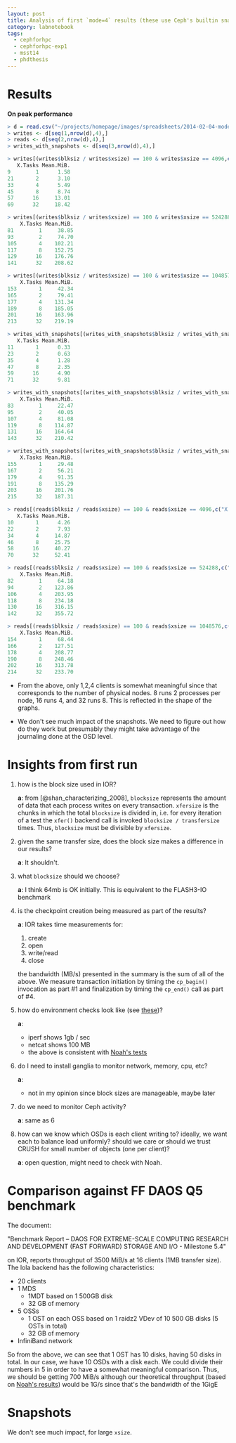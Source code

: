```yaml
---
layout: post
title: Analysis of first `mode=4` results (these use Ceph's builtin snapshots)
category: labnotebook
tags:
  - cephforhpc
  - cephforhpc-exp1
  - msst14
  - phdthesis
---
```


# Results

**On peak performance**

```r
> d = read.csv("~/projects/homepage/images/spreadsheets/2014-02-04-mode4-results.csv", sep = "\t", header = TRUE)
> writes <- d[seq(1,nrow(d),4),]
> reads <- d[seq(2,nrow(d),4),]
> writes_with_snapshots <- d[seq(3,nrow(d),4),]

> writes[(writes$blksiz / writes$xsize) == 100 & writes$xsize == 4096,c("X.Tasks", "Mean.MiB.")]
   X.Tasks Mean.MiB.
9        1      1.58
21       2      3.10
33       4      5.49
45       8      8.74
57      16     13.01
69      32     18.42

> writes[(writes$blksiz / writes$xsize) == 100 & writes$xsize == 524288,c("X.Tasks", "Mean.MiB.")]
    X.Tasks Mean.MiB.
81        1     38.85
93        2     74.70
105       4    102.21
117       8    152.75
129      16    176.76
141      32    208.62

> writes[(writes$blksiz / writes$xsize) == 100 & writes$xsize == 1048576,c("X.Tasks", "Mean.MiB.")]
    X.Tasks Mean.MiB.
153       1     42.34
165       2     79.41
177       4    131.34
189       8    185.05
201      16    163.96
213      32    219.19

> writes_with_snapshots[(writes_with_snapshots$blksiz / writes_with_snapshots$xsize) == 100 & writes_with_sna pshots$xsize == 4096,c("X.Tasks", "Mean.MiB.")]
   X.Tasks Mean.MiB.
11       1      0.33
23       2      0.63
35       4      1.28
47       8      2.35
59      16      4.90
71      32      9.81

> writes_with_snapshots[(writes_with_snapshots$blksiz / writes_with_snapshots$xsize) == 100 & writes_with_sna pshots$xsize == 524288,c("X.Tasks", "Mean.MiB.")]
    X.Tasks Mean.MiB.
83        1     22.47
95        2     40.05
107       4     81.08
119       8    114.87
131      16    164.64
143      32    210.42

> writes_with_snapshots[(writes_with_snapshots$blksiz / writes_with_snapshots$xsize) == 100 & writes_with_snapshots$xsize == 1048576,c("X.Tasks", "Mean.MiB.")]
    X.Tasks Mean.MiB.
155       1     29.48
167       2     56.21
179       4     91.35
191       8    135.29
203      16    201.76
215      32    187.31

> reads[(reads$blksiz / reads$xsize) == 100 & reads$xsize == 4096,c("X.Tasks", "Mean.MiB.")]
   X.Tasks Mean.MiB.
10       1      4.26
22       2      7.93
34       4     14.87
46       8     25.75
58      16     40.27
70      32     52.41

> reads[(reads$blksiz / reads$xsize) == 100 & reads$xsize == 524288,c("X.Tasks", "Mean.MiB.")]
    X.Tasks Mean.MiB.
82        1     64.18
94        2    123.86
106       4    203.95
118       8    234.18
130      16    316.15
142      32    355.72

> reads[(reads$blksiz / reads$xsize) == 100 & reads$xsize == 1048576,c("X.Tasks", "Mean.MiB.")]
    X.Tasks Mean.MiB.
154       1     68.44
166       2    127.51
178       4    208.77
190       8    248.46
202      16    313.78
214      32    233.70
```

  * From the above, only 1,2,4 clients is somewhat meaningful since 
    that corresponds to the number of physical nodes. 8 runs 2 
    processes per node, 16 runs 4, and 32 runs 8. This is reflected in 
    the shape of the graphs.

  * We don't see much impact of the snapshots. We need to figure out 
    how do they work but presumably they might take advantage of the 
    journaling done at the OSD level.

# Insights from first run

 1. how is the block size used in IOR?

    **a**: from [@shan_characterizing_2008], `blocksize` represents 
    the amount of data that each process writes on every transaction. 
    `xfersize` is the chunks in which the total `blocksize` is divided 
    in, i.e. for every iteration of a test the `xfer()` backend call 
    is invoked  `blocksize / transfersize` times. Thus, `blocksize` 
    must be divisible by `xfersize`.

 2. given the same transfer size, does the block size makes a 
    difference in our results?

    **a**: It shouldn't.

 3. what `blocksize` should we choose?

    **a**: I think 64mb is OK initially. This is equivalent to the 
    FLASH3-IO benchmark

 4. is the checkpoint creation being measured as part of the results?

    **a**: IOR takes time measurements for:

     1. create
     2. open
     3. write/read
     4. close

    the bandwidth (MB/s) presented in the summary is the sum of all of 
    the above. We measure transaction initiation by timing the 
    `cp_begin()` invocation as part #1 and finalization by timing the 
    `cp_end()` call as part of #4.

 5. how do environment checks look like (see [these][p])?

    **a**:

      * iperf shows 1gb / sec
      * netcat shows 100 MB
      * the above is consistent with [Noah's tests][n]

 6. do I need to install ganglia to monitor network, memory, cpu, etc?

    **a**:

      * not in my opinion since block sizes are manageable, maybe 
        later

 7. do we need to monitor Ceph activity?

    **a**: same as 6

 8. how can we know which OSDs is each client writing to? ideally, we 
    want each to balance load uniformly? should we care or should we 
    trust CRUSH for small number of objects (one per client)?

    **a**: open question, might need to check with Noah.


# Comparison against FF DAOS Q5 benchmark

The document:

"Benchmark Report – DAOS FOR EXTREME-SCALE COMPUTING RESEARCH AND DEVELOPMENT (FAST FORWARD) STORAGE AND I/O - Milestone 5.4"

on IOR, reports throughput of 3500 MiB/s at 16 clients (1MB transfer 
size). The lola backend has the following characteristics:

 * 20 clients
 * 1 MDS
   * 1MDT based on 1 500GB disk
   * 32 GB of memory
 * 5 OSSs
   * 1 OST on each OSS based on 1 raidz2 VDev of 10 500 GB disks (5 
     OSTs in total)
   * 32 GB of memory
 * InfiniBand network

So from the above, we can see that 1 OST has 10 disks, having 50 disks 
in total. In our case, we have 10 OSDs with a disk each. We could 
divide their numbers in 5 in order to have a somewhat meaningful 
comparison. Thus, we should be getting 700 MiB/s although our 
theoretical throughput (based on [Noah's results][n]) would be 1G/s 
since that's the bandwidth of the 1GigE

# Snapshots

We don't see much impact, for large `xsize`.

[p]: http://www.sebastien-han.fr/blog/2012/08/26/ceph-benchmarks/
[n]: http://noahdesu.github.io/2014/01/31/ceph-perf-wtf.html
